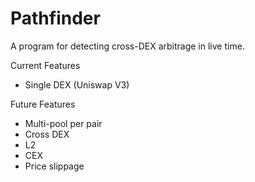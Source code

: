 # Pathfinder
A program for detecting cross-DEX arbitrage in live time.

Current Features
- Single DEX (Uniswap V3)

Future Features
- Multi-pool per pair
- Cross DEX
- L2
- CEX
- Price slippage
